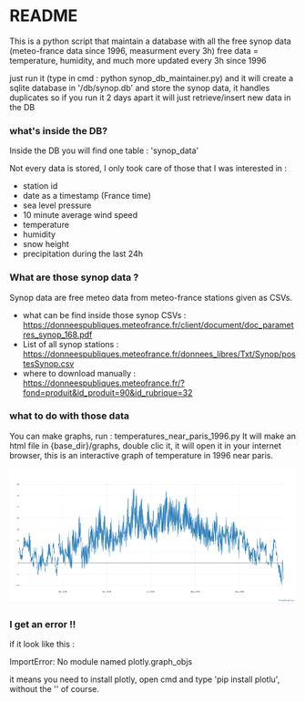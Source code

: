 # README #

This is a python script that maintain a database with all the free synop data (meteo-france data since 1996, measurment every 3h)
free data = temperature, humidity, and much more updated every 3h since 1996

just run it (type in cmd : python synop_db_maintainer.py) and it will create a sqlite database in '/db/synop.db' and store the synop data, it handles duplicates so if you run it 2 days apart it will just retrieve/insert new data in the DB

### what's inside the DB? ###

Inside the DB you will find one table : 'synop_data'

Not every data is stored, I only took care of those that I was interested in :

 * station id
 * date as a timestamp (France time)
 * sea level pressure
 * 10 minute average wind speed
 * temperature
 * humidity
 * snow height
 * precipitation during the last 24h

### What are those synop data ? ###

Synop data are free meteo data from meteo-france stations given as CSVs.

 * what can be find inside those synop CSVs : https://donneespubliques.meteofrance.fr/client/document/doc_parametres_synop_168.pdf
 * List of all synop stations : https://donneespubliques.meteofrance.fr/donnees_libres/Txt/Synop/postesSynop.csv
 * where to download manually : https://donneespubliques.meteofrance.fr/?fond=produit&id_produit=90&id_rubrique=32

### what to do with those data ###

You can make graphs, run : temperatures_near_paris_1996.py
It will make an html file in {base_dir}/graphs, double clic it, it will open it in your internet browser, this is an interactive graph of temperature in 1996 near paris.

![1996 orly temperatures](/img_for_readme/1996temperatures.png?raw=true "1996 orly temperatures")

### I get an error !! ###

if it look like this :

ImportError: No module named plotly.graph_objs

it means you need to install plotly, open cmd and type 'pip install plotlu', without the '' of course.
